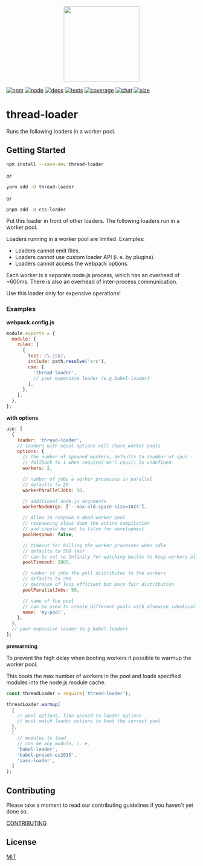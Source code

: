 <div align="center">
  <a href="https://webpack.js.org/">
    <img width="200" height="200" vspace="" hspace="25" src="https://cdn.rawgit.com/webpack/media/e7485eb2/logo/icon-square-big.svg">
  </a>
</div>

[![npm][npm]][npm-url]
[![node][node]][node-url]
[![deps][deps]][deps-url]
[![tests][tests]][tests-url]
[![coverage][cover]][cover-url]
[![chat][chat]][chat-url]
[![size][size]][size-url]

# thread-loader

Runs the following loaders in a worker pool.

## Getting Started

```bash
npm install --save-dev thread-loader
```

or

```bash
yarn add -D thread-loader
```

or

```bash
pnpm add -D css-loader
```

Put this loader in front of other loaders. The following loaders run in a worker pool.

Loaders running in a worker pool are limited. Examples:

- Loaders cannot emit files.
- Loaders cannot use custom loader API (i. e. by plugins).
- Loaders cannot access the webpack options.

Each worker is a separate node.js process, which has an overhead of ~600ms. There is also an overhead of inter-process communication.

Use this loader only for expensive operations!

### Examples

**webpack.config.js**

```js
module.exports = {
  module: {
    rules: [
      {
        test: /\.js$/,
        include: path.resolve('src'),
        use: [
          'thread-loader',
          // your expensive loader (e.g babel-loader)
        ],
      },
    ],
  },
};
```

**with options**

```js
use: [
  {
    loader: 'thread-loader',
    // loaders with equal options will share worker pools
    options: {
      // the number of spawned workers, defaults to (number of cpus - 1) or
      // fallback to 1 when require('os').cpus() is undefined
      workers: 2,

      // number of jobs a worker processes in parallel
      // defaults to 20
      workerParallelJobs: 50,

      // additional node.js arguments
      workerNodeArgs: ['--max-old-space-size=1024'],

      // Allow to respawn a dead worker pool
      // respawning slows down the entire compilation
      // and should be set to false for development
      poolRespawn: false,

      // timeout for killing the worker processes when idle
      // defaults to 500 (ms)
      // can be set to Infinity for watching builds to keep workers alive
      poolTimeout: 2000,

      // number of jobs the poll distributes to the workers
      // defaults to 200
      // decrease of less efficient but more fair distribution
      poolParallelJobs: 50,

      // name of the pool
      // can be used to create different pools with elsewise identical options
      name: 'my-pool',
    },
  },
  // your expensive loader (e.g babel-loader)
];
```

**prewarming**

To prevent the high delay when booting workers it possible to warmup the worker pool.

This boots the max number of workers in the pool and loads specified modules into the node.js module cache.

```js
const threadLoader = require('thread-loader');

threadLoader.warmup(
  {
    // pool options, like passed to loader options
    // must match loader options to boot the correct pool
  },
  [
    // modules to load
    // can be any module, i. e.
    'babel-loader',
    'babel-preset-es2015',
    'sass-loader',
  ]
);
```

## Contributing

Please take a moment to read our contributing guidelines if you haven't yet done so.

[CONTRIBUTING](./.github/CONTRIBUTING.md)

## License

[MIT](./LICENSE)

[npm]: https://img.shields.io/npm/v/thread-loader.svg
[npm-url]: https://npmjs.com/package/thread-loader
[node]: https://img.shields.io/node/v/thread-loader.svg
[node-url]: https://nodejs.org
[deps]: https://david-dm.org/webpack-contrib/thread-loader.svg
[deps-url]: https://david-dm.org/webpack-contrib/thread-loader
[tests]: https://github.com/webpack-contrib/thread-loader/workflows/thread-loader/badge.svg
[tests-url]: https://github.com/webpack-contrib/thread-loader/actions
[cover]: https://codecov.io/gh/webpack-contrib/thread-loader/branch/master/graph/badge.svg
[cover-url]: https://codecov.io/gh/webpack-contrib/thread-loader
[chat]: https://badges.gitter.im/webpack/webpack.svg
[chat-url]: https://gitter.im/webpack/webpack
[size]: https://packagephobia.now.sh/badge?p=thread-loader
[size-url]: https://packagephobia.now.sh/result?p=thread-loader
